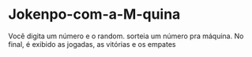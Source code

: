 # Jokenpo-com-a-M-quina
Você digita um número e o random. sorteia um número pra máquina. No final, é exibido as jogadas, as vitórias e os empates
